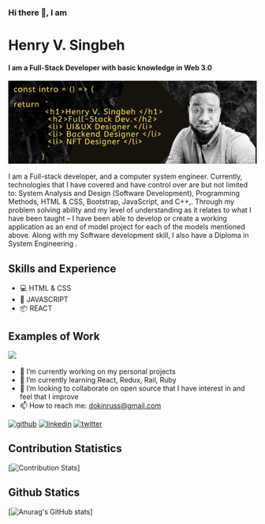 

### Hi there 👋, I am
#   Henry V. Singbeh
#### I am a Full-Stack Developer with basic knowledge in Web 3.0
![I am a Full-Stack Developer with basic knowledge in Web 3.0](/images/Henry%20V.%20SINGBEH%20(2).png)

I am a Full-stack developer, and a computer system engineer. Currently, technologies that I have covered and have control over are but not limited to: System Analysis and Design (Software Development), Programming Methods, HTML & CSS, Bootstrap, JavaScript, and C++,. Through my problem solving ability and my level of understanding as it relates to what I have been taught – I have been able to develop or create a working application as an end of model project for each of the models mentioned above. Along with my Software development skill, I also have a Diploma in System Engineering . 

## Skills and Experience
+ :computer: HTML & CSS
+ :beginner: JAVASCRIPT
+ :package: REACT

## Examples of Work

[<img src="images/20220614_130242.gif" width="200"/>](https://henrycode460.github.io/html_Capstone_Project/) 


- 🔭 I’m currently working on my personal projects 
- 🌱 I’m currently learning React, Redux, Rail, Ruby 
- 👯 I’m looking to collaborate on open source that I have interest in and feel that I improve 
- 📫 How to reach me: dokinruss@gmail.com 


[<img src='https://cdn.jsdelivr.net/npm/simple-icons@3.0.1/icons/github.svg' alt='github' height='40'>](https://github.com/henrycode460)  [<img src='https://cdn.jsdelivr.net/npm/simple-icons@3.0.1/icons/linkedin.svg' alt='linkedin' height='40'>](https://www.linkedin.com/in/https://www.linkedin.com/in/henry-varflay-singbeh-75707b229//)  [<img src='https://cdn.jsdelivr.net/npm/simple-icons@3.0.1/icons/twitter.svg' alt='twitter' height='40'>](https://twitter.com/https://twitter.com/460code)  

## Contribution Statistics
[![Contribution Stats](https://github-contribution-stats.vercel.app/api/?username=henrycode460)]

## Github Statics
[![Anurag's GitHub stats](https://github-readme-stats.vercel.app/api?username=henrycode460)]




